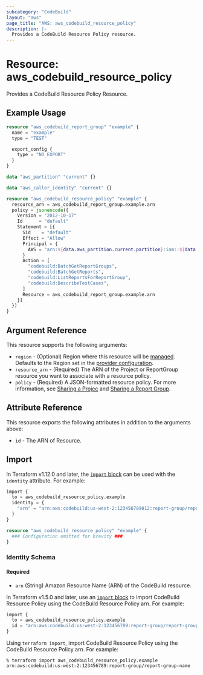 ```yaml
---
subcategory: "CodeBuild"
layout: "aws"
page_title: "AWS: aws_codebuild_resource_policy"
description: |-
  Provides a CodeBuild Resource Policy resource.
---
```


# Resource: aws_codebuild_resource_policy

Provides a CodeBuild Resource Policy Resource.

## Example Usage

```terraform
resource "aws_codebuild_report_group" "example" {
  name = "example"
  type = "TEST"

  export_config {
    type = "NO_EXPORT"
  }
}

data "aws_partition" "current" {}

data "aws_caller_identity" "current" {}

resource "aws_codebuild_resource_policy" "example" {
  resource_arn = aws_codebuild_report_group.example.arn
  policy = jsonencode({
    Version = "2012-10-17"
    Id      = "default"
    Statement = [{
      Sid    = "default"
      Effect = "Allow"
      Principal = {
        AWS = "arn:${data.aws_partition.current.partition}:iam::${data.aws_caller_identity.current.account_id}:root"
      }
      Action = [
        "codebuild:BatchGetReportGroups",
        "codebuild:BatchGetReports",
        "codebuild:ListReportsForReportGroup",
        "codebuild:DescribeTestCases",
      ]
      Resource = aws_codebuild_report_group.example.arn
    }]
  })
}
```

## Argument Reference

This resource supports the following arguments:

* `region` - (Optional) Region where this resource will be [managed](https://docs.aws.amazon.com/general/latest/gr/rande.html#regional-endpoints). Defaults to the Region set in the [provider configuration](https://registry.terraform.io/providers/hashicorp/aws/latest/docs#aws-configuration-reference).
* `resource_arn` - (Required) The ARN of the Project or ReportGroup resource you want to associate with a resource policy.
* `policy` - (Required) A JSON-formatted resource policy. For more information, see [Sharing a Projec](https://docs.aws.amazon.com/codebuild/latest/userguide/project-sharing.html#project-sharing-share) and [Sharing a Report Group](https://docs.aws.amazon.com/codebuild/latest/userguide/report-groups-sharing.html#report-groups-sharing-share).

## Attribute Reference

This resource exports the following attributes in addition to the arguments above:

* `id` - The ARN of Resource.

## Import

In Terraform v1.12.0 and later, the [`import` block](https://developer.hashicorp.com/terraform/language/import) can be used with the `identity` attribute. For example:

```terraform
import {
  to = aws_codebuild_resource_policy.example
  identity = {
    "arn" = "arn:aws:codebuild:us-west-2:123456789012:report-group/report-group-name"
  }
}

resource "aws_codebuild_resource_policy" "example" {
  ### Configuration omitted for brevity ###
}
```

### Identity Schema

#### Required

- `arn` (String) Amazon Resource Name (ARN) of the CodeBuild resource.

In Terraform v1.5.0 and later, use an [`import` block](https://developer.hashicorp.com/terraform/language/import) to import CodeBuild Resource Policy using the CodeBuild Resource Policy arn. For example:

```terraform
import {
  to = aws_codebuild_resource_policy.example
  id = "arn:aws:codebuild:us-west-2:123456789:report-group/report-group-name"
}
```

Using `terraform import`, import CodeBuild Resource Policy using the CodeBuild Resource Policy arn. For example:

```console
% terraform import aws_codebuild_resource_policy.example arn:aws:codebuild:us-west-2:123456789:report-group/report-group-name
```
